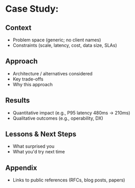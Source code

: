 # Case Study: <Descriptive Title>

## Context
- Problem space (generic; no client names)
- Constraints (scale, latency, cost, data size, SLAs)

## Approach
- Architecture / alternatives considered
- Key trade-offs
- Why this approach

## Results
- Quantitative impact (e.g., P95 latency 480ms → 210ms)
- Qualitative outcomes (e.g., operability, DX)

## Lessons & Next Steps
- What surprised you
- What you'd try next time

## Appendix
- Links to public references (RFCs, blog posts, papers)
